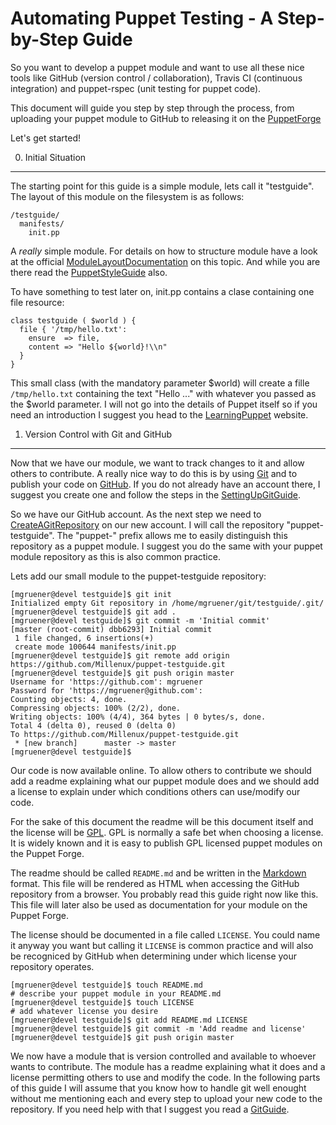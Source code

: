 Automating Puppet Testing - A Step-by-Step Guide
================================================

So you want to develop a puppet module and want to use all these nice tools
like GitHub (version control / collaboration), Travis CI (continuous
integration) and puppet-rspec (unit testing for puppet code).

This document will guide you step by step through the process, from uploading
your puppet module to GitHub to releasing it on the [PuppetForge][]

Let's get started!

0. Initial Situation
--------------------

The starting point for this guide is a simple module, lets call it
"testguide". The layout of this module on the filesystem is
as follows:

    /testguide/
      manifests/
        init.pp

A _really_ simple module. For details on how to structure module have a look
at the official [ModuleLayoutDocumentation][] on this topic.
And while you are there read the [PuppetStyleGuide][] also.

To have something to test later on, init.pp contains a clase containing one
file resource:

    class testguide ( $world ) {
      file { '/tmp/hello.txt':
        ensure  => file,
        content => "Hello ${world}!\\n"
      }
    }

This small class (with the mandatory parameter $world) will create a fille
`/tmp/hello.txt` containing the text "Hello ..." with whatever you passed
as the $world parameter. I will not go into the details of Puppet itself so
if you need an introduction I suggest you head to the [LearningPuppet][] 
website.

1. Version Control with Git and GitHub
--------------------------------------

Now that we have our module, we want to track changes to it and allow others
to contribute. A really nice way to do this is by using [Git][] and to publish
your code on [GitHub][]. If you do not already have an account there, I suggest
you create one and follow the steps in the [SettingUpGitGuide][].

So we have our GitHub account. As the next step we need to
[CreateAGitRepository][] on our new account. I will call the repository
"puppet-testguide". The "puppet-" prefix allows me to easily distinguish this
repository as a puppet module. I suggest you do the same with your puppet module
repository as this is also common practice.

Lets add our small module to the puppet-testguide repository:

    [mgruener@devel testguide]$ git init
    Initialized empty Git repository in /home/mgruener/git/testguide/.git/
    [mgruener@devel testguide]$ git add .
    [mgruener@devel testguide]$ git commit -m 'Initial commit'
    [master (root-commit) dbb6293] Initial commit
     1 file changed, 6 insertions(+)
     create mode 100644 manifests/init.pp
    [mgruener@devel testguide]$ git remote add origin https://github.com/Millenux/puppet-testguide.git
    [mgruener@devel testguide]$ git push origin master
    Username for 'https://github.com': mgruener
    Password for 'https://mgruener@github.com':
    Counting objects: 4, done.
    Compressing objects: 100% (2/2), done.
    Writing objects: 100% (4/4), 364 bytes | 0 bytes/s, done.
    Total 4 (delta 0), reused 0 (delta 0)
    To https://github.com/Millenux/puppet-testguide.git
     * [new branch]      master -> master
    [mgruener@devel testguide]$

Our code is now available online. To allow others to contribute we should add
a readme explaining what our puppet module does and we should add a license
to explain under which conditions others can use/modify our code.

For the sake of this document the readme will be this document itself and the
license will be [GPL][]. GPL is normally a safe bet when choosing a license. It is
widely known and it is easy to publish GPL licensed puppet modules on the
Puppet Forge.

The readme should be called `README.md` and be written in the [Markdown][]
format. This file will be rendered as HTML when accessing the GitHub repository
from a browser. You probably read this guide right now like this. This file
will later also be used as documentation for your module on the Puppet Forge.

The license should be documented in a file called `LICENSE`. You could name
it anyway you want but calling it `LICENSE` is common practice and will also
be recogniced by GitHub when determining under which license your repository
operates.

    [mgruener@devel testguide]$ touch README.md
    # describe your puppet module in your README.md
    [mgruener@devel testguide]$ touch LICENSE
    # add whatever license you desire
    [mgruener@devel testguide]$ git add README.md LICENSE
    [mgruener@devel testguide]$ git commit -m 'Add readme and license'
    [mgruener@devel testguide]$ git push origin master

We now have a module that is version controlled and available to whoever wants
to contribute. The module has a readme explaining what it does and a license
permitting others to use and modify the code. In the following parts of this
guide I will assume that you know how to handle git well enought without
me mentioning each and every step to upload your new code to the repository.
If you need help with that I suggest you read a [GitGuide][].

  [PuppetForge]: https://forge.puppetlabs.com/ "Puppet Forge"
  [ModuleLayoutDocumentation]: http://docs.puppetlabs.com/puppet/3.6/reference/modules_fundamentals.html#module-layout "Puppetlabs module-layout documentation"
  [PuppetStyleGuide]: http://docs.puppetlabs.com/guides/style_guide.html "Puppet Style Guide"
  [LearningPuppet]: http://docs.puppetlabs.com/learning/ "Learning Puppet"
  [Git]: http://git-scm.com/ "Git"
  [GitHub]: https://github.com/ "GitHub"
  [SettingUpGitGuide]: https://help.github.com/articles/set-up-git
  [CreateAGitRepository]: https://help.github.com/articles/create-a-repo#make-a-new-repository-on-github "Create a Git repository"
  [Markdown]: http://daringfireball.net/projects/markdown/syntax "Markdown"
  [GPL]: http://choosealicense.com/licenses/gpl-v3/ "GPL"
  [GitGuide]: https://stackoverflow.com/questions/315911/git-for-beginners-the-definitive-practical-guide "Git for beginners: The definitive practical guide"
